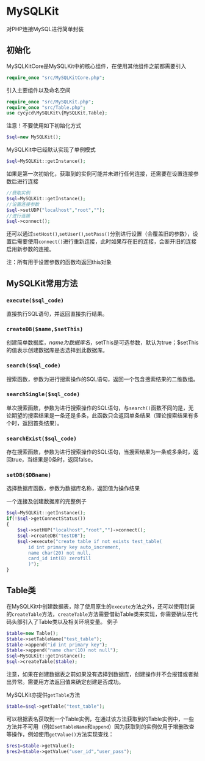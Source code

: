 # MySQLKit
对PHP连接MySQL进行简单封装
## 初始化
MySQLKitCore是MySQLKit中的核心组件，在使用其他组件之前都需要引入
```php
require_once "src/MySQLKitCore.php";
```
引入主要组件以及命名空间
```php
require_once "src/MySQLKit.php";
require_once "src/Table.php";
use cycycd\MySQLKit\{MySQLKit,Table};
```
注意！不要使用如下初始化方式
```php
$sql=new MySQLKit();
```
MySQLKit中已经默认实现了单例模式
```php
$sql=MySQLKit::getInstance();
```
如果是第一次初始化，获取到的实例可能并未进行任何连接，还需要在设置连接参数后进行连接
```php
//获取实例
$sql=MySQLKit::getInstance();
//设置连接参数
$sql->setUDP("localhost","root","");
//进行连接
$sql->connect();
```
还可以通过`setHost()`,`setUser()`,`setPass()`分别进行设置（会覆盖旧的参数），设置后需要使用`connect()`进行重新连接，此时如果存在旧的连接，会断开旧的连接启用新参数的连接。

注：所有用于设置参数的函数均返回this对象
## MySQLKit常用方法
### `execute($sql_code)`
直接执行SQL语句，并返回直接执行结果。
### `createDB($name,$setThis)`
创建简单数据库，$name为数据库名，$setThis是可选参数，默认为true；$setThis的值表示创建数据库是否选择到此数据库。
### `search($sql_code)`
搜索函数，参数为进行搜索操作的SQL语句，返回一个包含搜索结果的二维数组。
### `searchSingle($sql_code)`
单次搜索函数，参数为进行搜索操作的SQL语句，与`search()`函数不同的是，无论期望的搜索结果是一条还是多条，此函数只会返回单条结果（理论搜索结果有多个时，返回首条结果）。
### `searchExist($sql_code)`
存在搜索函数，参数为进行搜索操作的SQL语句，当搜索结果为一条或多条时，返回true，当结果是0条时，返回false。
### `setDB($DBname)`
选择数据库函数，参数为数据库名称，返回值为操作结果

一个连接及创建数据库的完整例子
```php
$sql=MySQLKit::getInstance();
if(!$sql->getConnectStatus())
{
    $sql->setHUP("localhost","root","")->connect();
    $sql->createDB("testDB");
    $sql->execute("create table if not exists test_table(
        id int primary key auto_increment,
        name char(20) not null,
        card_id int(8) zerofill
        )");
}
```
## Table类
在MySQLKit中创建数据表，除了使用原生的`execute`方法之外，还可以使用封装的`createTable`方法，`createTable`方法需要借助Table类来实现，你需要确认在代码头部引入了Table类以及相关环境变量。
例子
```php
$table=new Table();
$table->setTableName("test_table");
$table->append("id int primary key");
$table->append("name char(10) not null");
$sql=MySQLKit::getInstance();
$sql->createTable($table);
```
注意，如果在创建数据表之前如果没有选择到数据库，创建操作并不会报错或者抛出异常。需要用方法返回值来确定创建是否成功。

MySQLKit亦提供`getTable`方法

```php
$table=$sql->getTable("test_table");
```
可以根据表名获取到一个Table实例，在通过该方法获取到的Table实例中，一些方法并不可用（例如`setTableName`和`append`）因为获取到的实例仅用于增删改查等操作，例如使用`getValue()`方法实现查找：
```php
$res1=$table->getValue();
$res2=$table->getValue("user_id","user_pass");
```

